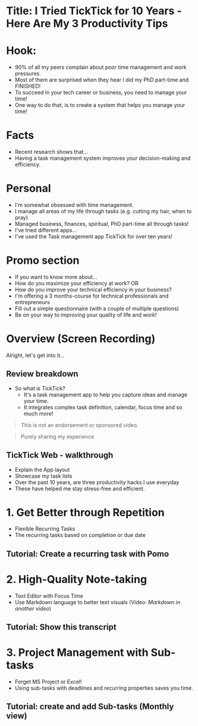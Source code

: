 # Title: I Tried TickTick for 10 Years - Here Are My 3 Productivity Tips

# Hook:
- 90% of all my peers complain about poor time management and work pressures.
- Most of them are surprised when they hear I did my PhD part-time and FINISHED!
- To succeed in your tech career or business, you need to manage your time!
- One way to do that, is to create a system that helps you manage your time!
  
# Facts
- Recent research shows that...
- Having a task management system improves your decision-making and efficiency.

# Personal
- I'm somewhat obsessed with time management.
- I manage all areas of my life through tasks (e.g. cutting my hair, when to pray)
- Managed business, finances, spiritual, PhD part-time all through tasks!
- I've tried different apps...
- I've used the Task management app TickTick for over ten years!

# Promo section
- If you want to know more about...
- How do you maximize your efficiency at work? OR
- How do you improve your technical efficiency in your business?
- I'm offering a 3 months-course for technical professionals and entrepreneurs  
- Fill out a simple questionnaire (with a couple of multiple questions)
- Be on your way to improving your quality of life and work!

# Overview (Screen Recording)
Alright, let's get into it...

## Review breakdown
- So what is TickTick?
  - It's a task management app to help you capture ideas and manage your time.
  - It integrates complex task definition, calendar, focus time and so much more!
  
> This is not an endorsement or sponsored video.

> Purely sharing my experience

## TickTick Web - walkthrough
- Explain the App layout
- Showcase my task lists
- Over the past 10 years, are three productivity hacks I use everyday
- These have helped me stay stress-free and efficient.
  
# 1. Get Better through Repetition
- Flexible Recurring Tasks 
- The recurring tasks based on completion or due date
## Tutorial: Create a recurring task with Pomo

# 2. High-Quality Note-taking
- Text Editor with Focus Time
- Use Markdown language to better text visuals (Video: _Markdown in another video_)
## Tutorial: Show this transcript 

# 3. Project Management with Sub-tasks
- Forget MS Project or Excel!
- Using sub-tasks with deadlines and recurring properties saves you time.

## Tutorial: create and add Sub-tasks (Monthly view)

